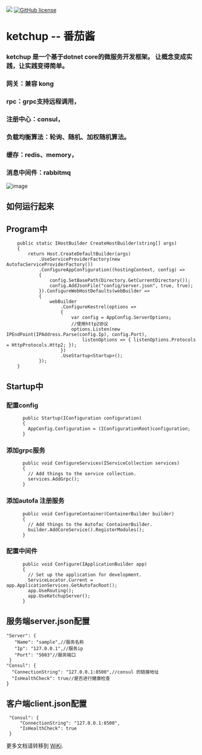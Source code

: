 [![](https://img.shields.io/badge/.NET%20Core-3.1-brightgreen.svg?style=flat-square)](https://www.microsoft.com/net/download/core) 
[![GitHub license](https://img.shields.io/badge/license-MIT-brightgreen.svg?style=flat-square)](https://github.com/simple-gr/ketchup/blob/master/LICENSE) 

# ketchup -- 番茄酱
### ketchup 是一个基于dotnet core的微服务开发框架。 让概念变成实践，让实践变得简单。
### 网关：兼容 kong
### rpc：grpc支持远程调用，
### 注册中心：consul，
### 负载均衡算法：轮询、随机、加权随机算法。
### 缓存：redis、memory，
### 消息中间件：rabbitmq
![image](https://github.com/simple-gr/ketchup/blob/master/images/design.jpg)
## 如何运行起来
## Program中
        public static IHostBuilder CreateHostBuilder(string[] args)
        {
            return Host.CreateDefaultBuilder(args)
                .UseServiceProviderFactory(new AutofacServiceProviderFactory())
                .ConfigureAppConfiguration((hostingContext, config) =>
                {
                    config.SetBasePath(Directory.GetCurrentDirectory());                    
                    config.AddJsonFile("config/server.json", true, true); 
                }).ConfigureWebHostDefaults(webBuilder =>
                {
                    webBuilder
                        .ConfigureKestrel(options =>
                        {
                            var config = AppConfig.ServerOptions;
                            //使用http2协议
                            options.Listen(new IPEndPoint(IPAddress.Parse(config.Ip), config.Port),
                                listenOptions => { listenOptions.Protocols = HttpProtocols.Http2; });
                        })
                        .UseStartup<Startup>();
                });
        }
## Startup中
###  配置config
          public Startup(IConfiguration configuration)
          {
            AppConfig.Configuration = (IConfigurationRoot)configuration;
          }
### 添加grpc服务
          public void ConfigureServices(IServiceCollection services)
          {
            // Add things to the service collection.
            services.AddGrpc();
          }
### 添加autofa 注册服务
          public void ConfigureContainer(ContainerBuilder builder)
          {
            // Add things to the Autofac ContainerBuilder.
            builder.AddCoreService().RegisterModules();
          }
### 配置中间件
          public void Configure(IApplicationBuilder app)
          {
            // Set up the application for development.
            ServiceLocator.Current = app.ApplicationServices.GetAutofacRoot();
            app.UseRouting();
            app.UseKetchupServer();
          }
## 服务端server.json配置
    "Server": {
       "Name": "sample",//服务名称
       "Ip": "127.0.0.1",//服务ip
       "Port": "5003"//服务端口
     }
    "Consul": {
      "ConnectionString": "127.0.0.1:8500",//consul 的链接地址
      "IsHealthCheck": true//是否进行健康检查
    }
## 客户端client.json配置
     "Consul": {
         "ConnectionString": "127.0.0.1:8500",
         "IsHealthCheck": true
     }
更多文档请转移到 [WiKi](https://github.com/simple-gr/ketchup/wiki).
